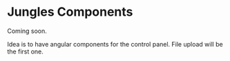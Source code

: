 # Jungles Components

Coming soon.

Idea is to have angular components for the control panel. File upload will be the first one.

